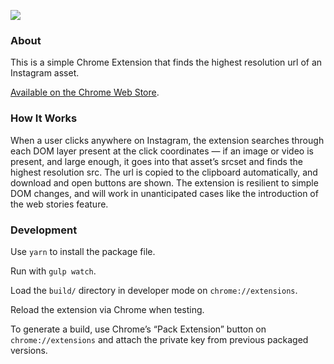 ![](https://i.imgur.com/u4MVEqB.png)


### About

This is a simple Chrome Extension that finds the highest resolution url of an Instagram asset.

[Available on the Chrome Web Store](https://chrome.google.com/webstore/detail/instagram-high-resolution/jegjlojkkmlmfnhnogmmfbfamjdabgom).

### How It Works

When a user clicks anywhere on Instagram, the extension searches through each DOM layer present at the click coordinates — if an image or video is present, and large enough, it goes into that asset’s srcset and finds the highest resolution src. The url is copied to the clipboard automatically, and download and open buttons are shown. The extension is resilient to simple DOM changes, and will work in unanticipated cases like the introduction of the web stories feature.

### Development

Use `yarn` to install the package file.

Run with `gulp watch`.

Load the `build/` directory in developer mode on `chrome://extensions`.

Reload the extension via Chrome when testing.

To generate a build, use Chrome’s “Pack Extension” button on `chrome://extensions` and attach the private key from previous packaged versions.
